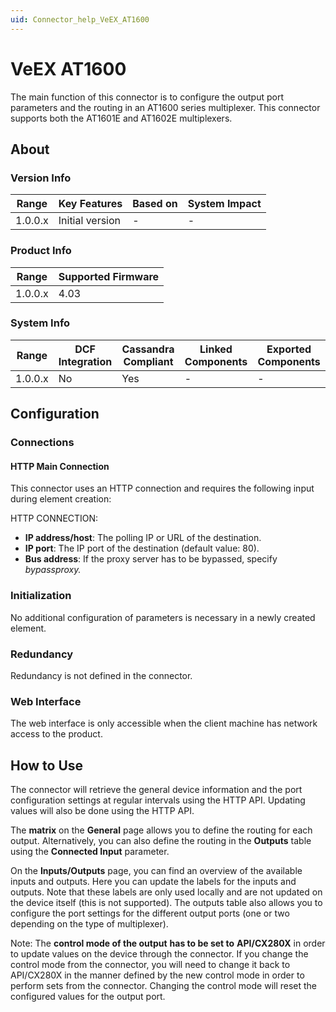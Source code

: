 ```yaml
---
uid: Connector_help_VeEX_AT1600
---
```


# VeEX AT1600

The main function of this connector is to configure the output port parameters and the routing in an AT1600 series multiplexer. This connector supports both the AT1601E and AT1602E multiplexers.

## About

### Version Info

| **Range** | **Key Features** | **Based on** | **System Impact** |
|-----------|------------------|--------------|-------------------|
| 1.0.0.x   | Initial version  | \-           | \-                |

### Product Info

| Range     | Supported Firmware     |
|-----------|------------------------|
| 1.0.0.x   | 4.03                   |

### System Info

| Range     | DCF Integration     | Cassandra Compliant     | Linked Components     | Exported Components     |
|-----------|---------------------|-------------------------|-----------------------|-------------------------|
| 1.0.0.x   | No                  | Yes                     | \-                    | \-                      |

## Configuration

### Connections

#### HTTP Main Connection

This connector uses an HTTP connection and requires the following input during element creation:

HTTP CONNECTION:

- **IP address/host**: The polling IP or URL of the destination.
- **IP port**: The IP port of the destination (default value: 80).
- **Bus address**: If the proxy server has to be bypassed, specify *bypassproxy.*

### Initialization

No additional configuration of parameters is necessary in a newly created element.

### Redundancy

Redundancy is not defined in the connector.

### Web Interface

The web interface is only accessible when the client machine has network access to the product.

## How to Use

The connector will retrieve the general device information and the port configuration settings at regular intervals using the HTTP API. Updating values will also be done using the HTTP API.

The **matrix** on the **General** page allows you to define the routing for each output. Alternatively, you can also define the routing in the **Outputs** table using the **Connected Input** parameter.

On the **Inputs/Outputs** page, you can find an overview of the available inputs and outputs. Here you can update the labels for the inputs and outputs. Note that these labels are only used locally and are not updated on the device itself (this is not supported). The outputs table also allows you to configure the port settings for the different output ports (one or two depending on the type of multiplexer).

Note: The **control mode of the output** **has to be set to** **API/CX280X** in order to update values on the device through the connector. If you change the control mode from the connector, you will need to change it back to API/CX280X in the manner defined by the new control mode in order to perform sets from the connector. Changing the control mode will reset the configured values for the output port.
